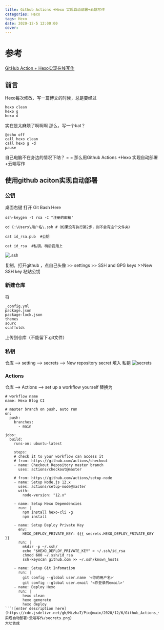 ```yaml
---
title: Github Actions +Hexo 实现自动部署+云端写作
categories: Hexo
tags: Hexo
date: 2020-12-5 12:00:00
cover: 
---
```

# 参考
[GitHub Action + Hexo实现在线写作](https://fushaolei.github.io/2020/09/21/github-action-hexo-online/)

## 前言
Hexo每次修改、写一篇博文的时候，总是要经过
```
hexo clean
hexo g
hexo d
```
实在是太麻烦了啊啊啊
那么，写一个bat？
```
@echo off
call hexo clean
call hexo g -d
pause
```
自己电脑不在身边的情况下呐？ = =
那么用Github Actions +Hexo 实现自动部署+云端写作

## 使用github aciton实现自动部署

### 公钥
桌面右键 打开 Git Bash Here

```
ssh-keygen -t rsa -C "注册的邮箱"

cd C:\Users\用户名\.ssh #（如果没有执行第2步，则不会有这个文件夹）

cat id_rsa.pub  #公钥

cat id_rsa  #私钥，稍后要用上
```

![.ssh](https://cdn.jsdelivr.net/gh/MizhaT/Pic@main/2020/12/6/Github_Actions_+Hexo_实现自动部署+云端写作/ssh.png)

复制，打开github ，点自己头像 >> settings >> SSH and GPG keys >>New SSH key 粘贴公钥

### 新建仓库
将
```
_config.yml
package.json
package-lock.json
themes
sourc
scaffolds
```
上传到仓库（不能留下.git文件）

### 私钥
仓库 --> setting --> secrets --> New repository secret
填入 私钥
![secrets](https://cdn.jsdelivr.net/gh/MizhaT/Pic@main/2020/12/6/Github_Actions_+Hexo_实现自动部署+云端写作/secrets.png)

### Actions
仓库 --> Actions --> set up a workflow yourself
替换为
```
# workflow name
name: Hexo Blog CI

# master branch on push, auto run
on: 
  push:
    branches:
      - main
      
jobs:
  build: 
    runs-on: ubuntu-latest 
        
    steps:
    # check it to your workflow can access it
    # from: https://github.com/actions/checkout
    - name: Checkout Repository master branch
      uses: actions/checkout@master 
      
    # from: https://github.com/actions/setup-node  
    - name: Setup Node.js 12.x 
      uses: actions/setup-node@master
      with:
        node-version: "12.x"
    
    - name: Setup Hexo Dependencies
      run: |
        npm install hexo-cli -g
        npm install
    
    - name: Setup Deploy Private Key
      env:
        HEXO_DEPLOY_PRIVATE_KEY: ${{ secrets.HEXO_DEPLOY_PRIVATE_KEY }}
      run: |
        mkdir -p ~/.ssh/
        echo "$HEXO_DEPLOY_PRIVATE_KEY" > ~/.ssh/id_rsa 
        chmod 600 ~/.ssh/id_rsa
        ssh-keyscan github.com >> ~/.ssh/known_hosts
        
    - name: Setup Git Infomation
      run: | 
        git config --global user.name '<你的用户名>' 
        git config --global user.email '<你登录的email>'
    - name: Deploy Hexo 
      run: |
        hexo clean
        hexo generate 
        hexo deploy
```![enter description here](https://cdn.jsdelivr.net/gh/MizhaT/Pic@main/2020/12/6/Github_Actions_+Hexo_实现自动部署+云端写作/secrets.png)
大功告成
